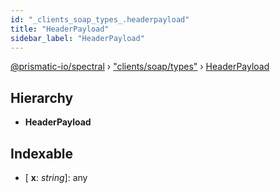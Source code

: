 ```yaml
---
id: "_clients_soap_types_.headerpayload"
title: "HeaderPayload"
sidebar_label: "HeaderPayload"
---
```


[@prismatic-io/spectral](../index.md) › ["clients/soap/types"](../modules/_clients_soap_types_.md) › [HeaderPayload](_clients_soap_types_.headerpayload.md)

## Hierarchy

* **HeaderPayload**

## Indexable

* \[ **x**: *string*\]: any
